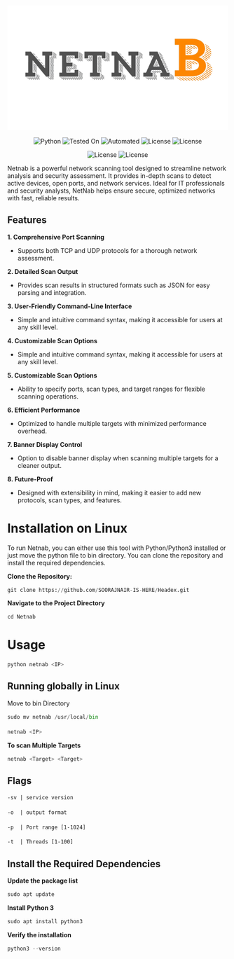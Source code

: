 <p align="center">
  <img src="./netnab.png" alt="Headex Logo" width="650"/>
</p>

<p align="center">
  <img src="https://img.shields.io/badge/Python-3.13%2B-blue" alt="Python">
  <img src="https://img.shields.io/badge/Tested%20On-Linux-brightgreen" alt="Tested On">
  <img src="https://img.shields.io/badge/automated-yes-cyan" alt="Automated">
  <img src="https://img.shields.io/badge/License-MIT-orange" alt="License">
   <img src="https://img.shields.io/badge/Written In-Python-yellow" alt="License">
</p>

<p align="center">
 <img src="https://img.shields.io/badge/Author-SOORAJNAIR-darkred" alt="License">
   <img src="https://img.shields.io/badge/Opensource-Yes-blue" alt="License">
 </p>
 
Netnab is a powerful network scanning tool designed to streamline network analysis and security assessment. It provides in-depth scans to detect active devices, open ports, and network services. Ideal for IT professionals and security analysts, NetNab helps ensure secure, optimized networks with fast, reliable results.

## Features
**1. Comprehensive Port Scanning**

- Supports both TCP and UDP protocols for a thorough network assessment.

**2. Detailed Scan Output**
- Provides scan results in structured formats such as JSON for easy parsing and integration.
  
**3. User-Friendly Command-Line Interface**
- Simple and intuitive command syntax, making it accessible for users at any skill level.
  
**4. Customizable Scan Options**
- Simple and intuitive command syntax, making it accessible for users at any skill level.

**5. Customizable Scan Options**
- Ability to specify ports, scan types, and target ranges for flexible scanning operations.

**6. Efficient Performance**
- Optimized to handle multiple targets with minimized performance overhead.

**7. Banner Display Control**
- Option to disable banner display when scanning multiple targets for a cleaner output.

**8. Future-Proof**
- Designed with extensibility in mind, making it easier to add new protocols, scan types, and features.

# Installation on Linux

To run Netnab, you can either use this tool with Python/Python3 installed or just move the python file to bin directory. You can clone the repository and install the required dependencies.

**Clone the Repository:**

```python
git clone https://github.com/SOORAJNAIR-IS-HERE/Headex.git
```
**Navigate to the Project Directory**

```python
cd Netnab
```
# Usage

```python
python netnab <IP>
```
## Running globally in Linux

Move to bin Directory

```python
sudo mv netnab /usr/local/bin

netnab <IP>
```

**To scan Multiple Targets**

```python
netnab <Target> <Target>
```
## Flags

```html
-sv | service version

-o  | output format

-p  | Port range [1-1024]

-t  | Threads [1-100]
```

## Install the Required Dependencies

**Update the package list**
```python
sudo apt update
```
**Install Python 3**
```python
sudo apt install python3
```
**Verify the installation**
```python
python3 --version
```


